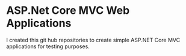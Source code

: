 # ASP.Net Core MVC Web Applications
I created this git hub repositories to create simple ASP.NET Core MVC applications for testing purposes.
